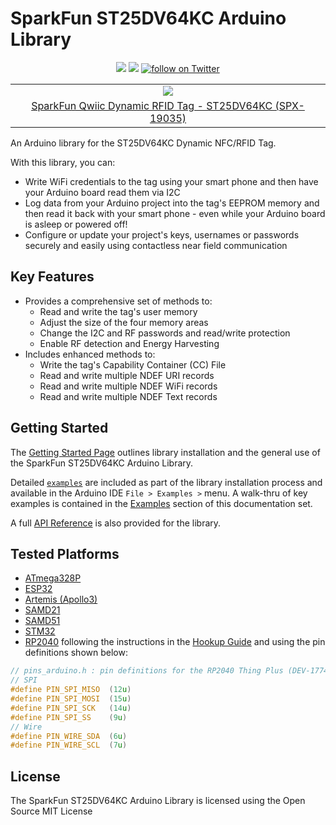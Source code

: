 # SparkFun ST25DV64KC Arduino Library

<p align="center">
    <a href="https://github.com/sparkfun/SparkFun_ST25DV64KC_Arduino_Library/issues" alt="Issues">
        <img src="https://img.shields.io/github/issues/sparkfun/SparkFun_ST25DV64KC_Arduino_Library.svg" /></a>
    <a href="https://github.com/sparkfun/SparkFun_ST25DV64KC_Arduino_Library/blob/master/LICENSE" alt="License">
        <img src="https://img.shields.io/badge/license-MIT-blue.svg" /></a>
    <a href="https://twitter.com/intent/follow?screen_name=sparkfun">
                    <img src="https://img.shields.io/twitter/follow/sparkfun.svg?style=social&logo=twitter"
                          alt="follow on Twitter"></a>
</p>

<table class="table table-hover table-striped table-bordered">
    <tr align="center">
     <td><a href="https://www.sparkfun.com/products/19035"><img src="https://cdn.sparkfun.com/assets/parts/1/8/6/3/6/19035-Qwiic_RFID_Tag-01.jpg"></a></td>
    </tr>
    <tr align="center">
        <td><a href="https://www.sparkfun.com/products/19035">SparkFun Qwiic Dynamic RFID Tag - ST25DV64KC (SPX-19035)</a></td>
    </tr>
</table>

An Arduino library for the ST25DV64KC Dynamic NFC/RFID Tag.

With this library, you can:
* Write WiFi credentials to the tag using your smart phone and then have your Arduino board read them via I2C
* Log data from your Arduino project into the tag's EEPROM memory and then read it back with your smart phone - even while your Arduino board is asleep or powered off!
* Configure or update your project's keys, usernames or passwords securely and easily using contactless near field communication

## Key Features

* Provides a comprehensive set of methods to:
    * Read and write the tag's user memory
    * Adjust the size of the four memory areas
    * Change the I2C and RF passwords and read/write protection
    * Enable RF detection and Energy Harvesting
* Includes enhanced methods to:
    * Write the tag's Capability Container (CC) File
    * Read and write multiple NDEF URI records
    * Read and write multiple NDEF WiFi records
    * Read and write multiple NDEF Text records

## Getting Started

The [Getting Started Page](intro.md) outlines library installation and the general use of the SparkFun ST25DV64KC Arduino Library. 

Detailed [`examples`](https://github.com/sparkfun/SparkFun_ST25DV64KC_Arduino_Library/blob/main/examples) are included as part of the library installation process and available in the Arduino IDE `File > Examples >` menu. A walk-thru of key examples is contained in the [Examples](https://sparkfun.github.io/SparkFun_ST25DV64KC_Arduino_Library/sparkfun-st25dv64kc-arduino-library-examples/ex_01_Device_Information/) section of this documentation set. 

A full [API Reference](api_SFE_ST25DV64KC.md) is also provided for the library.

## Tested Platforms

- [ATmega328P](https://www.sparkfun.com/products/18158)
- [ESP32](https://www.sparkfun.com/products/15663)
- [Artemis (Apollo3)](https://www.sparkfun.com/products/15574)
- [SAMD21](https://www.sparkfun.com/products/14812)
- [SAMD51](https://www.sparkfun.com/products/14713)
- [STM32](https://www.sparkfun.com/products/17712)
- [RP2040](https://www.sparkfun.com/products/17745) following the instructions in the [Hookup Guide](https://learn.sparkfun.com/tutorials/rp2040-thing-plus-hookup-guide/software-overview) and using the pin definitions shown below:

```c++
// pins_arduino.h : pin definitions for the RP2040 Thing Plus (DEV-17745)
// SPI
#define PIN_SPI_MISO  (12u)
#define PIN_SPI_MOSI  (15u)
#define PIN_SPI_SCK   (14u)
#define PIN_SPI_SS    (9u)
// Wire
#define PIN_WIRE_SDA  (6u)
#define PIN_WIRE_SCL  (7u)
```

## License

The SparkFun ST25DV64KC Arduino Library is licensed using the Open Source MIT License